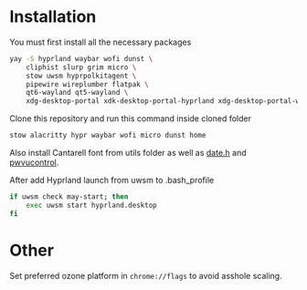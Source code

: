 # Installation

You must first install all the necessary packages
```bash
yay -S hyprland waybar wofi dunst \
	cliphist slurp grim micro \
	stow uwsm hyprpolkitagent \
	pipewire wireplumber flatpak \
	qt6-wayland qt5-wayland \
	xdg-desktop-portal xdk-desktop-portal-hyprland xdg-desktop-portal-wlr
```

Clone this repository and run this command inside cloned folder
```bash
stow alacritty hypr waybar wofi micro dunst home
```

Also install Cantarell font from utils folder as well as [date.h](https://github.com/HowardHinnant/date) and [pwvucontrol](https://github.com/saivert/pwvucontrol).

After add Hyprland launch from uwsm to .bash_profile
```bash
if uwsm check may-start; then
    exec uwsm start hyprland.desktop
fi
```

# Other
Set preferred ozone platform in `chrome://flags` to avoid asshole scaling.
